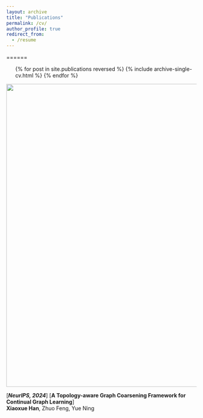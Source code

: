 ```yaml
---
layout: archive
title: "Publications"
permalink: /cv/
author_profile: true
redirect_from:
  - /resume
---
```


======
  <ul>{% for post in site.publications reversed %}
    {% include archive-single-cv.html %}
  {% endfor %}</ul>
  
<img align="top" width="800" src="/images/github-nips-2023-2.png" />

[***NeurIPS, 2024***] [**A Topology-aware Graph Coarsening Framework for Continual Graph Learning**]
<br>
**Xiaoxue Han**, Zhuo Feng, Yue Ning <be> 


